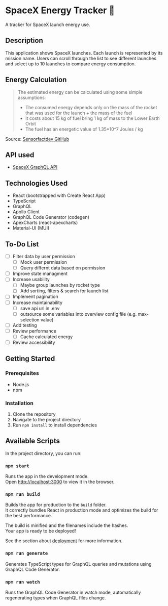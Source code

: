# SpaceX Energy Tracker 🚀

A tracker for SpaceX launch energy use.

## Description

This application shows SpaceX launches. Each launch is represented by its mission name. Users can scroll through the list to see different launches and select up to 10 launches to compare energy consumption.

## Energy Calculation

> The estimated energy can be calculated using some simple assumptions:
>
> - The consumed energy depends only on the mass of the rocket that was used for the launch + the mass of the fuel
> - It costs about 15 kg of fuel bring 1 kg of mass to the Lower Earth Orbit
> - The fuel has an energetic value of 1.35\*10^7 Joules / kg

Source: [Sensorfactdev GitHub](https://github.com/Sensorfactdev/frontend-assignment-spacex)

## API used

- [SpaceX GraphQL API](https://spacex-production.up.railway.app/graphql)

## Technologies Used

- React (bootstrapped with Create React App)
- TypeScript
- GraphQL
- Apollo Client
- GraphQL Code Generator (codegen)
- ApexCharts (react-apexcharts)
- Material-UI (MUI)

## To-Do List

- [ ] Filter data by user permission
  - [ ] Mock user permission
  - [ ] Query differnt data based on permission
- [ ] Improve state managment
- [ ] Increase usability
  - [ ] Maybe group launches by rocket type
  - [ ] Add sorting, filters & search for launch list
- [ ] Implement pagination
- [ ] Increase maintainability
  - [ ] save api url in .env
  - [ ] outsource some variables into overview config file (e.g. max-selection value)
- [ ] Add testing
- [ ] Review performance
  - [ ] Cache calculated energy
- [ ] Review accessibility

## Getting Started

### Prerequisites

- Node.js
- npm

### Installation

1. Clone the repository
2. Navigate to the project directory
3. Run `npm install` to install dependencies

## Available Scripts

In the project directory, you can run:

### `npm start`

Runs the app in the development mode.\
Open [http://localhost:3000](http://localhost:3000) to view it in the browser.

### `npm run build`

Builds the app for production to the `build` folder.\
It correctly bundles React in production mode and optimizes the build for the best performance.

The build is minified and the filenames include the hashes.\
Your app is ready to be deployed!

See the section about [deployment](https://facebook.github.io/create-react-app/docs/deployment) for more information.

### `npm run generate`

Generates TypeScript types for GraphQL queries and mutations using GraphQL Code Generator.

### `npm run watch`

Runs the GraphQL Code Generator in watch mode, automatically regenerating types when GraphQL files change.
